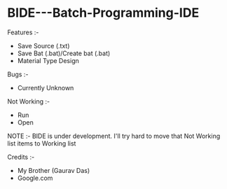# BIDE---Batch-Programming-IDE

Features :- 

- Save Source (.txt)
- Save Bat (.bat)/Create bat (.bat)
- Material Type Design

Bugs :- 

- Currently Unknown 

Not Working :- 

- Run
- Open 

NOTE :- BIDE is under development. I'll try hard to move that Not Working list items to Working list


Credits :- 
- My Brother (Gaurav Das)
- Google.com


